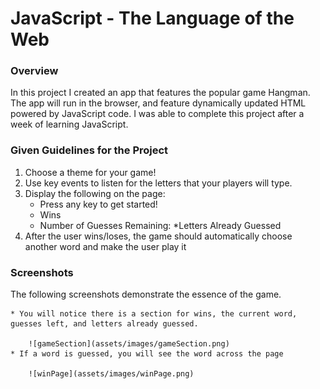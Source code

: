 # JavaScript - The Language of the Web

### Overview

In this project I created an app that features the popular game Hangman. The app will run in the browser, and feature dynamically updated HTML powered by JavaScript code. I was able to complete this project after a week of learning JavaScript. 

### Given Guidelines for the Project

1. Choose a theme for your game!
2. Use key events to listen for the letters that your players will type.
3. Display the following on the page:
    * Press any key to get started!
    * Wins
    * Number of Guesses Remaining:
    *Letters Already Guessed
4. After the user wins/loses, the game should automatically choose another word and make the user play it

### Screenshots

The following screenshots demonstrate the essence of the game. 

    * You will notice there is a section for wins, the current word, guesses left, and letters already guessed.

        ![gameSection](assets/images/gameSection.png)
    * If a word is guessed, you will see the word across the page

        ![winPage](assets/images/winPage.png)
